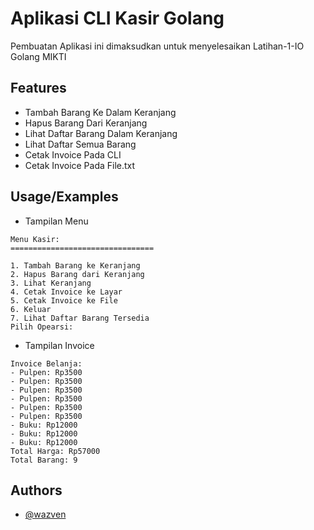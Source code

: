 
# Aplikasi CLI Kasir Golang

Pembuatan Aplikasi ini dimaksudkan untuk menyelesaikan Latihan-1-IO Golang MIKTI

## Features

- Tambah Barang Ke Dalam Keranjang
- Hapus Barang Dari Keranjang
- Lihat Daftar Barang Dalam Keranjang
- Lihat Daftar Semua Barang
- Cetak Invoice Pada CLI
- Cetak Invoice Pada File.txt

## Usage/Examples
- Tampilan Menu

```golang
Menu Kasir:
================================

1. Tambah Barang ke Keranjang
2. Hapus Barang dari Keranjang
3. Lihat Keranjang
4. Cetak Invoice ke Layar
5. Cetak Invoice ke File
6. Keluar
7. Lihat Daftar Barang Tersedia
Pilih Opearsi:
```
- Tampilan Invoice
```golang
Invoice Belanja:
- Pulpen: Rp3500
- Pulpen: Rp3500
- Pulpen: Rp3500
- Pulpen: Rp3500
- Pulpen: Rp3500
- Pulpen: Rp3500
- Buku: Rp12000
- Buku: Rp12000
- Buku: Rp12000
Total Harga: Rp57000
Total Barang: 9
```

## Authors

- [@wazven](https://github.com/Wazven)
